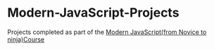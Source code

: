 # Modern-JavaScript-Projects

Projects completed as part of the [Modern JavaScript(from Novice to ninja)Course](https://www.udemy.com/course/modern-javascript-from-novice-to-ninja)
